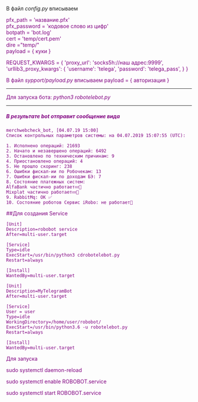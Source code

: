 В файл _config.py_ вписываем 

<span style="color:purple">
pfx_path = 'название.pfx'<br> 
pfx_password = 'кодовое слово из цифр'<br> 
botpath = 'bot.log'<br> 
cert = 'temp/cert.pem'<br> 
dire ="temp/"<br> 
payload = {
   куки
}


REQUEST_KWARGS = {
    'proxy_url': 'socks5h://наш адрес:9999',
    'urllib3_proxy_kwargs': {
        'username': 'telega',
        'password': 'telega_pass',
    }
}
</span>



В файл _sypport/payload.py_ вписываем 
payload = {
   авторизация
}

---

Для запуска бота: _python3 robotelebot.py_

--- 

##### В результате bot отправит сообщение вида

```
merchwebcheck_bot, [04.07.19 15:00]
Cписок контрольных параметров системы: на 04.07.2019 15:07:55 (UTC): 

1. Исполнено операций: 21693
2. Начато и незавершено операций: 6492
3. Остановлено по техническим причинам: 9
4. Приостановлено операций: 4
5. Не прошло скоринг: 238
6. Ошибки фискал-ии по Робочекам: 13
7. Ошибки фискал-ии по доходам БЭ: 7
8. Состояние платежных систем: 
AlfaBank частично работает💤🔵
Mixplat частично работает💤🔵
9. RabbitMq: ОК ✅
10. Состояние роботов Сервис iRobo: не работает🛑
```
##Для создания Service

```
[Unit]
Description=robobot service
After=multi-user.target

[Service]
Type=idle
ExecStart=/usr/bin/python3 cdrobotelebot.py
Restart=always

[Install]
WantedBy=multi-user.target

[Unit]
Description=MyTelegramBot
After=multi-user.target

[Service]
User = user
Type=idle
WorkingDirectory=/home/user/robobot/
ExecStart=/usr/bin/python3.6 -u robotelebot.py
Restart=always

[Install]
WantedBy=multi-user.target
```

Для запуска

sudo systemctl daemon-reload

sudo systemctl enable ROBOBOT.service

sudo systemctl start ROBOBOT.service
